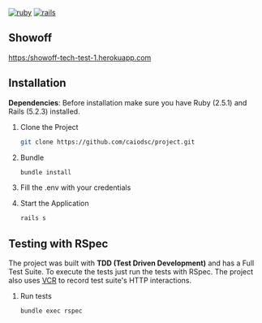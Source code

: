 [![ruby](https://img.shields.io/badge/ruby-v2.5.1-green.svg)](https://www.ruby-lang.org/en/)
[![rails](https://img.shields.io/badge/rails-v5.2.3-orange.svg)](https://rubyonrails.org/)

## Showoff

[https:/showoff-tech-test-1.herokuapp.com](https://showoff-tech-test-1.herokuapp.com)

## Installation

**Dependencies**: Before installation make sure you have Ruby (2.5.1) and Rails (5.2.3) installed. 

1. Clone the Project

	~~~ sh
	git clone https://github.com/caiodsc/project.git
	~~~

2. Bundle

	~~~ sh
	bundle install
	~~~

3. Fill the .env with your credentials

4. Start the Application

	~~~ sh
	rails s
	~~~


## Testing with RSpec

The project was built with **TDD (Test Driven Development)** and has a Full Test Suite. To execute the tests just run the tests with RSpec.
The project also uses [VCR](https://github.com/vcr/vcr) to record test suite's HTTP interactions.

1. Run tests

    ~~~ sh
    bundle exec rspec
    ~~~
